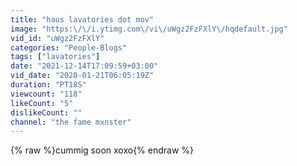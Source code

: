 ```yaml
---
title: "haus lavatories dot mov"
image: "https:\/\/i.ytimg.com\/vi\/uWgz2FzFXlY\/hqdefault.jpg"
vid_id: "uWgz2FzFXlY"
categories: "People-Blogs"
tags: ["lavatories"]
date: "2021-12-14T17:09:59+03:00"
vid_date: "2020-01-21T06:05:19Z"
duration: "PT18S"
viewcount: "118"
likeCount: "5"
dislikeCount: ""
channel: "the fame mxnster"
---
```

{% raw %}cummig soon xoxo{% endraw %}
